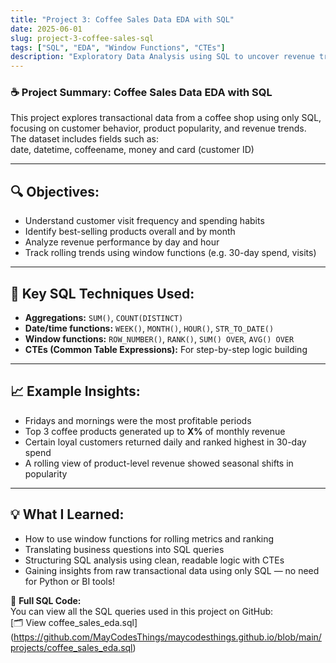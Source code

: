 ```yaml
---
title: "Project 3: Coffee Sales Data EDA with SQL"
date: 2025-06-01
slug: project-3-coffee-sales-sql
tags: ["SQL", "EDA", "Window Functions", "CTEs"]
description: "Exploratory Data Analysis using SQL to uncover revenue trends and customer behavior from coffee shop sales data."
---
```


### ☕ Project Summary: Coffee Sales Data EDA with SQL

This project explores transactional data from a coffee shop using only SQL, focusing on customer behavior, product popularity, and revenue trends.  
The dataset includes fields such as:  
date, datetime, coffeename, money and card (customer ID)

---

## 🔍 Objectives:
- Understand customer visit frequency and spending habits  
- Identify best-selling products overall and by month  
- Analyze revenue performance by day and hour  
- Track rolling trends using window functions (e.g. 30-day spend, visits)  

---

## 🧠 Key SQL Techniques Used:
- **Aggregations:** `SUM()`, `COUNT(DISTINCT)`  
- **Date/time functions:** `WEEK()`, `MONTH()`, `HOUR()`, `STR_TO_DATE()`  
- **Window functions:** `ROW_NUMBER()`, `RANK()`, `SUM() OVER`, `AVG() OVER`  
- **CTEs (Common Table Expressions):** For step-by-step logic building  

---

## 📈 Example Insights:
- Fridays and mornings were the most profitable periods  
- Top 3 coffee products generated up to **X%** of monthly revenue  
- Certain loyal customers returned daily and ranked highest in 30-day spend  
- A rolling view of product-level revenue showed seasonal shifts in popularity  

---

## 💡 What I Learned:
- How to use window functions for rolling metrics and ranking  
- Translating business questions into SQL queries  
- Structuring SQL analysis using clean, readable logic with CTEs  
- Gaining insights from raw transactional data using only SQL — no need for Python or BI tools!

📎 **Full SQL Code:**  
You can view all the SQL queries used in this project on GitHub:  
[🗂 View coffee_sales_eda.sql] (https://github.com/MayCodesThings/maycodesthings.github.io/blob/main/projects/coffee_sales_eda.sql)

